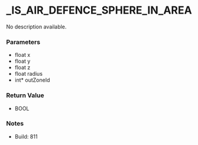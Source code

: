 # _IS_AIR_DEFENCE_SPHERE_IN_AREA

No description available.

### Parameters
* float x
* float y
* float z
* float radius
* int* outZoneId

### Return Value
* BOOL

### Notes
* Build: 811

